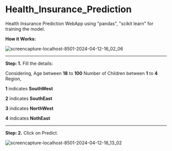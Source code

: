 # Health_Insurance_Prediction
Health Insurance Prediction WebApp using "pandas", "scikit learn" for training the model.

**How it Works:**

![screencapture-localhost-8501-2024-04-12-16_02_06](https://github.com/artist-gen1/Health_Insurance_Prediction/assets/92199099/014e911f-38f9-427e-b7af-f3d1ec076440)

----------------------------------------------------------------------------------------------------------

**Step: 1.** Fill the details:

Considering,
Age between **18** to **100**
Number of Children between **1** to **4**
Region,

**1** indicates **SouthWest**

**2** indicates **SouthEast**

**3** indicates **NorthWest**

**4** indicates **NothEast**

----------------------------------------------------------------------------------------------------------

**Step: 2.** Click on Predict.

![screencapture-localhost-8501-2024-04-12-16_13_02](https://github.com/artist-gen1/Health_Insurance_Prediction/assets/92199099/85738371-4ee4-42c9-abe3-1fb4135fa096)
